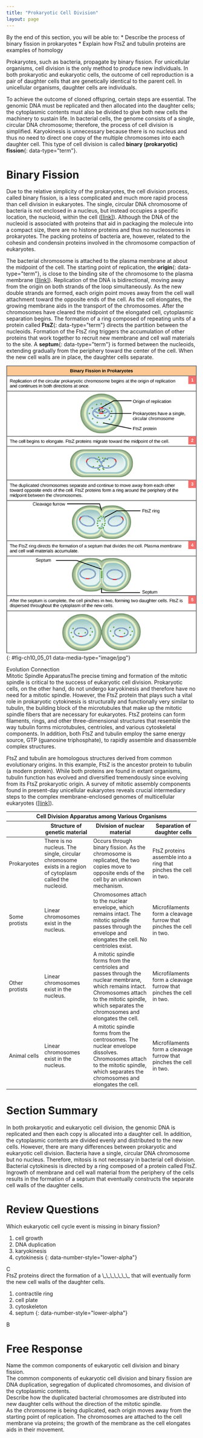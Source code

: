 ```yaml
---
title: "Prokaryotic Cell Division"
layout: page
---
```



<div data-type="abstract" markdown="1">
By the end of this section, you will be able to:
* Describe the process of binary fission in prokaryotes
* Explain how FtsZ and tubulin proteins are examples of homology

</div>

Prokaryotes, such as bacteria, propagate by binary fission. For unicellular organisms, cell division is the only method to produce new individuals. In both prokaryotic and eukaryotic cells, the outcome of cell reproduction is a pair of daughter cells that are genetically identical to the parent cell. In unicellular organisms, daughter cells are individuals.

To achieve the outcome of cloned offspring, certain steps are essential. The genomic DNA must be replicated and then allocated into the daughter cells; the cytoplasmic contents must also be divided to give both new cells the machinery to sustain life. In bacterial cells, the genome consists of a single, circular DNA chromosome; therefore, the process of cell division is simplified. Karyokinesis is unnecessary because there is no nucleus and thus no need to direct one copy of the multiple chromosomes into each daughter cell. This type of cell division is called **binary (prokaryotic) fission**{: data-type="term"}.

# Binary Fission

Due to the relative simplicity of the prokaryotes, the cell division process, called binary fission, is a less complicated and much more rapid process than cell division in eukaryotes. The single, circular DNA chromosome of bacteria is not enclosed in a nucleus, but instead occupies a specific location, the nucleoid, within the cell ([\[link\]](/m44459#fig-ch10_01_01)). Although the DNA of the nucleoid is associated with proteins that aid in packaging the molecule into a compact size, there are no histone proteins and thus no nucleosomes in prokaryotes. The packing proteins of bacteria are, however, related to the cohesin and condensin proteins involved in the chromosome compaction of eukaryotes.

The bacterial chromosome is attached to the plasma membrane at about the midpoint of the cell. The starting point of replication, the **origin**{: data-type="term"}, is close to the binding site of the chromosome to the plasma membrane ([\[link\]](#fig-ch10_05_01)). Replication of the DNA is bidirectional, moving away from the origin on both strands of the loop simultaneously. As the new double strands are formed, each origin point moves away from the cell wall attachment toward the opposite ends of the cell. As the cell elongates, the growing membrane aids in the transport of the chromosomes. After the chromosomes have cleared the midpoint of the elongated cell, cytoplasmic separation begins. The formation of a ring composed of repeating units of a protein called **FtsZ**{: data-type="term"} directs the partition between the nucleoids. Formation of the FtsZ ring triggers the accumulation of other proteins that work together to recruit new membrane and cell wall materials to the site. A **septum**{: data-type="term"} is formed between the nucleoids, extending gradually from the periphery toward the center of the cell. When the new cell walls are in place, the daughter cells separate.

 ![This illustration shows the steps of binary fission in prokaryotes. Replication of the single, circular chromosome begins at the origin of replication and continues simultaneously in both directions. As the DNA is replicated, the cell elongates, and FtsZ proteins migrate toward the center of the cell where they form a ring. The FtsZ ring directs the formation of a septum that divides the cell in two once DNA replication is complete.](../resources/Figure_10_05_01.jpg "These images show the steps of binary fission in prokaryotes. (credit: modification of work by &#x201C;Mcstrother&#x201D;/Wikimedia Commons)"){: #fig-ch10_05_01 data-media-type="image/jpg"}

<div data-type="note" class="evolution span-all" data-label="" markdown="1">
<div data-type="title">
Evolution Connection
</div>
<span data-type="title">Mitotic Spindle Apparatus</span>The precise timing and formation of the mitotic spindle is critical to the success of eukaryotic cell division. Prokaryotic cells, on the other hand, do not undergo karyokinesis and therefore have no need for a mitotic spindle. However, the FtsZ protein that plays such a vital role in prokaryotic cytokinesis is structurally and functionally very similar to tubulin, the building block of the microtubules that make up the mitotic spindle fibers that are necessary for eukaryotes. FtsZ proteins can form filaments, rings, and other three-dimensional structures that resemble the way tubulin forms microtubules, centrioles, and various cytoskeletal components. In addition, both FtsZ and tubulin employ the same energy source, GTP (guanosine triphosphate), to rapidly assemble and disassemble complex structures.

FtsZ and tubulin are homologous structures derived from common evolutionary origins. In this example, FtsZ is the ancestor protein to tubulin (a modern protein). While both proteins are found in extant organisms, tubulin function has evolved and diversified tremendously since evolving from its FtsZ prokaryotic origin. A survey of mitotic assembly components found in present-day unicellular eukaryotes reveals crucial intermediary steps to the complex membrane-enclosed genomes of multicellular eukaryotes ([\[link\]](#tab-ch10_05_01)).

<table id="tab-ch10_05_01" class="span-all" summary="This table compares the tools involved in cell division among various organisms."><thead>
<tr><th colspan="4">Cell Division Apparatus among Various Organisms</th></tr>
<tr><th /><th>Structure of genetic material</th><th>Division of nuclear material</th><th>Separation of daughter cells</th></tr>
</thead><tbody>        
<tr><td>Prokaryotes</td><td>There is no nucleus. The single, circular chromosome exists in a region of cytoplasm called the nucleoid.</td><td>Occurs through binary fission. As the chromosome is replicated, the two copies move to opposite ends of the cell by an unknown mechanism.</td><td>FtsZ proteins assemble into a ring that pinches the cell in two.</td></tr>
<tr><td>Some protists</td><td>Linear chromosomes exist in the nucleus.</td><td>Chromosomes attach to the nuclear envelope, which remains intact. The mitotic spindle passes through the envelope and elongates the cell. No centrioles exist.</td><td>Microfilaments form a cleavage furrow that pinches the cell in two.</td></tr>
<tr><td>Other protists</td><td>Linear chromosomes exist in the nucleus.</td><td>A mitotic spindle forms from the centrioles and passes through the nuclear membrane, which remains intact. Chromosomes attach to the mitotic spindle, which separates the chromosomes and elongates the cell.</td><td>Microfilaments form a cleavage furrow that pinches the cell in two.</td></tr>
<tr><td>Animal cells</td><td>Linear chromosomes exist in the nucleus.</td><td>A mitotic spindle forms from the centrosomes. The nuclear envelope dissolves. Chromosomes attach to the mitotic spindle, which separates the chromosomes and elongates the cell.</td><td>Microfilaments form a cleavage furrow that pinches the cell in two.</td></tr>
</tbody></table>
</div>

# Section Summary

In both prokaryotic and eukaryotic cell division, the genomic DNA is replicated and then each copy is allocated into a daughter cell. In addition, the cytoplasmic contents are divided evenly and distributed to the new cells. However, there are many differences between prokaryotic and eukaryotic cell division. Bacteria have a single, circular DNA chromosome but no nucleus. Therefore, mitosis is not necessary in bacterial cell division. Bacterial cytokinesis is directed by a ring composed of a protein called FtsZ. Ingrowth of membrane and cell wall material from the periphery of the cells results in the formation of a septum that eventually constructs the separate cell walls of the daughter cells.

# Review Questions

<div data-type="exercise">
<div data-type="problem" markdown="1">
Which eukaryotic cell cycle event is missing in binary fission?

1.  cell growth
2.  DNA duplication
3.  karyokinesis
4.  cytokinesis
{: data-number-style="lower-alpha"}

</div>
<div data-type="solution" markdown="1">
C

</div>
</div>

<div data-type="exercise">
<div data-type="problem" markdown="1">
FtsZ proteins direct the formation of a \_\_\_\_\_\_\_ that will eventually form the new cell walls of the daughter cells.

1.  contractile ring
2.  cell plate
3.  cytoskeleton
4.  septum
{: data-number-style="lower-alpha"}

</div>
<div data-type="solution" markdown="1">
B

</div>
</div>

# Free Response

<div data-type="exercise">
<div data-type="problem" markdown="1">
Name the common components of eukaryotic cell division and binary fission.

</div>
<div data-type="solution" markdown="1">
The common components of eukaryotic cell division and binary fission are DNA duplication, segregation of duplicated chromosomes, and division of the cytoplasmic contents.

</div>
</div>

<div data-type="exercise">
<div data-type="problem" markdown="1">
Describe how the duplicated bacterial chromosomes are distributed into new daughter cells without the direction of the mitotic spindle.

</div>
<div data-type="solution" markdown="1">
As the chromosome is being duplicated, each origin moves away from the starting point of replication. The chromosomes are attached to the cell membrane via proteins; the growth of the membrane as the cell elongates aids in their movement.

</div>
</div>

